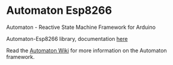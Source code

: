 # Automaton Esp8266

Automaton - Reactive State Machine Framework for Arduino

Automaton-Esp8266 library, documentation [here](https://github.com/tinkerspy/Automaton-Esp8266/wiki)

Read the [Automaton Wiki](https://github.com/tinkerspy/Automaton/wiki) for more information on the Automaton framework.

